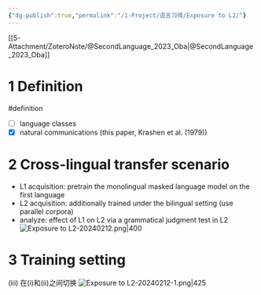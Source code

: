 ```yaml
---
{"dg-publish":true,"permalink":"/1-Project/语言习得/Exposure to L2/"}
---
```


[[5-Attachment/ZoteroNote/@SecondLanguage_2023_Oba\|@SecondLanguage_2023_Oba]]
# 1 Definition
#definition
- [ ] language classes
- [x] natural communications (this paper, Krashen et al. (1979))
# 2 Cross-lingual transfer scenario
- L1 acquisition: pretrain the monolingual masked language model on the first language
- L2 acquisition: additionally trained under the bilingual setting (use parallel corpora)
- analyze: effect of L1 on L2 via a grammatical judgment test in L2
![Exposure to L2-20240212.png|400](/img/user/5-Attachment/Image/Exposure%20to%20L2-20240212.png)
# 3 Training setting
(iii) 在(i)和(ii)之间切换
![Exposure to L2-20240212-1.png|425](/img/user/5-Attachment/Image/Exposure%20to%20L2-20240212-1.png)
